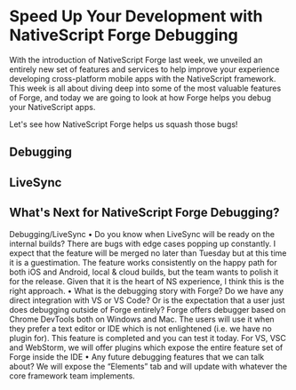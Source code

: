 # Speed Up Your Development with NativeScript Forge Debugging

With the introduction of NativeScript Forge last week, we unveiled an entirely new set of features and services to help improve your experience developing cross-platform mobile apps with the NativeScript framework. This week is all about diving deep into some of the most valuable features of Forge, and today we are going to look at how Forge helps you debug your NativeScript apps.

Let's see how NativeScript Forge helps us squash those bugs!

## Debugging

## LiveSync

## What's Next for NativeScript Forge Debugging?




Debugging/LiveSync
•	Do you know when LiveSync will be ready on the internal builds?
There are bugs with edge cases popping up constantly. I expect that the feature will be merged no later than Tuesday but at this time it is a guestimation. The feature works consistently on the happy path for both iOS and Android, local & cloud builds, but the team wants to polish it for the release. Given that it is the heart of NS experience, I think this is the right approach.
•	What is the debugging story with Forge? Do we have any direct integration with VS or VS Code? Or is the expectation that a user just does debugging outside of Forge entirely?
Forge offers debugger based on Chrome DevTools both on Windows and Mac. The users will use it when they prefer a text editor or IDE which is not enlightened (i.e. we have no plugin for). This feature is completed and you can test it today.
For VS, VSC and WebStorm, we will offer plugins which expose the entire feature set of Forge inside the IDE
•	Any future debugging features that we can talk about?
We will expose the “Elements” tab and will update with whatever the core framework team implements.
